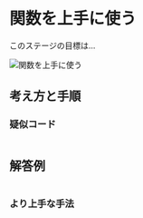 # 関数を上手に使う

このステージの目標は...

![関数を上手に使う]()




## 考え方と手順

### 疑似コード

```
```

## 解答例

```swift
```

### より上手な手法

```swift
```